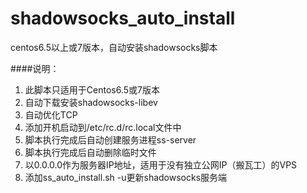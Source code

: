 shadowsocks_auto_install
========================

centos6.5以上或7版本，自动安装shadowsocks脚本

####说明：
1. 此脚本只适用于Centos6.5或7版本
2. 自动下载安装shadowsocks-libev
3. 自动优化TCP
4. 添加开机启动到/etc/rc.d/rc.local文件中
5. 脚本执行完成后自动创建服务进程ss-server
6. 脚本执行完成后自动删除临时文件
7. 以0.0.0.0作为服务器IP地址，适用于没有独立公网IP（搬瓦工）的VPS
8. 添加ss_auto_install.sh -u更新shadowsocks服务端
